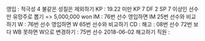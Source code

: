 영입	: 적극성 4 불같은 성질은 제외하기
KP	: 19.22 미만 KP 7 DF 2 SP 7 이상인 선수만 유망주로 뽑기 => 5,000,000 won
IM	: 76번 선수 영입하면 IM 25번 선수와 비교하기
W	: 76번 선수 영입하면 W 65번 선수와 비교하기
CD	: 
해고	: 08번 선수 72번 보다 WB 못하면 W으로 변경하기
	: 75번 선수 2018-06-02 해고하기
직원	: 
